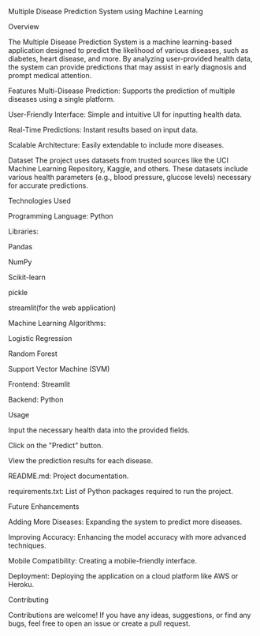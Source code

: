Multiple Disease Prediction System using Machine Learning


Overview


The Multiple Disease Prediction System is a machine learning-based application designed to predict the likelihood of various diseases, such as diabetes, heart disease, and more. By analyzing user-provided health data, the system can provide predictions that may assist in early diagnosis and prompt medical attention.



Features
Multi-Disease Prediction: Supports the prediction of multiple diseases using a single platform.

User-Friendly Interface: Simple and intuitive UI for inputting health data.

Real-Time Predictions: Instant results based on input data.

Scalable Architecture: Easily extendable to include more diseases.



Dataset
The project uses datasets from trusted sources like the UCI Machine Learning Repository, Kaggle, and others. These datasets include various health parameters (e.g., blood pressure, glucose levels) necessary for accurate predictions.



Technologies Used

Programming Language: Python

Libraries:

Pandas

NumPy

Scikit-learn

pickle

streamlit(for the web application)



Machine Learning Algorithms:


Logistic Regression

Random Forest

Support Vector Machine (SVM)

Frontend: Streamlit

Backend: Python




Usage

Input the necessary health data into the provided fields.

Click on the "Predict" button.

View the prediction results for each disease.

README.md: Project documentation.

requirements.txt: List of Python packages required to run the project.



Future Enhancements

Adding More Diseases: Expanding the system to predict more diseases.

Improving Accuracy: Enhancing the model accuracy with more advanced techniques.

Mobile Compatibility: Creating a mobile-friendly interface.

Deployment: Deploying the application on a cloud platform like AWS or Heroku.



Contributing

Contributions are welcome! If you have any ideas, suggestions, or find any bugs, feel free to open an issue or create a pull request.

